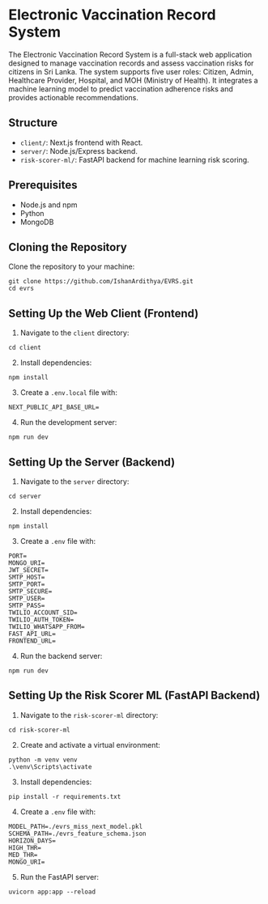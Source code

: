 # Electronic Vaccination Record System
The Electronic Vaccination Record System is a full-stack web application designed to manage vaccination records and assess vaccination risks for citizens in Sri Lanka. The system supports five user roles: Citizen, Admin, Healthcare Provider, Hospital, and MOH (Ministry of Health). It integrates a machine learning model to predict vaccination adherence risks and provides actionable recommendations.

## Structure
- `client/`: Next.js frontend with React.
- `server/`: Node.js/Express backend.
- `risk-scorer-ml/`: FastAPI backend for machine learning risk scoring.

## Prerequisites
- Node.js and npm
- Python
- MongoDB

## Cloning the Repository
Clone the repository to your machine:
```
git clone https://github.com/IshanArdithya/EVRS.git
cd evrs
```
## Setting Up the Web Client (Frontend)
1. Navigate to the `client` directory:
```
cd client
```
2. Install dependencies:
```
npm install
```
3. Create a `.env.local` file with:
```
NEXT_PUBLIC_API_BASE_URL=
```
4. Run the development server:
```
npm run dev
```

## Setting Up the Server (Backend)
1. Navigate to the `server` directory:
```
cd server
```
2. Install dependencies:
```
npm install
```
3. Create a `.env` file with:
```
PORT=
MONGO_URI=
JWT_SECRET=
SMTP_HOST=
SMTP_PORT=
SMTP_SECURE=
SMTP_USER=
SMTP_PASS=
TWILIO_ACCOUNT_SID=
TWILIO_AUTH_TOKEN=
TWILIO_WHATSAPP_FROM=
FAST_API_URL=
FRONTEND_URL=
```
4. Run the backend server:
```
npm run dev
```

## Setting Up the Risk Scorer ML (FastAPI Backend)
1. Navigate to the `risk-scorer-ml` directory:
```
cd risk-scorer-ml
```
2. Create and activate a virtual environment:
```
python -m venv venv
.\venv\Scripts\activate
```
3. Install dependencies:
```
pip install -r requirements.txt
```
4. Create a `.env` file with:
```
MODEL_PATH=./evrs_miss_next_model.pkl
SCHEMA_PATH=./evrs_feature_schema.json
HORIZON_DAYS=
HIGH_THR=
MED_THR=
MONGO_URI=
```
5. Run the FastAPI server:
```
uvicorn app:app --reload
```
